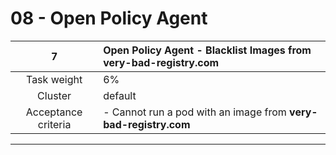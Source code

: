 # 08 - Open Policy Agent

|        **7**        | **Open Policy Agent - Blacklist Images from very-bad-registry.com** |
| :-----------------: | :------------------------------------------------------------------ |
|     Task weight     | 6%                                                                  |
|       Cluster       | default                                                             |
| Acceptance criteria | - Cannot run a pod with an image from **very-bad-registry.com**     |
---
